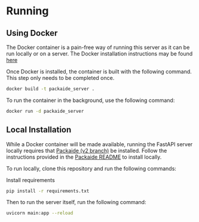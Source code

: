 # Running

## Using Docker

The Docker container is a pain-free way of running this server as it can be run locally or on a server.
The Docker installation instructions may be found [here](https://docs.docker.com/engine/install/)

Once Docker is installed, the container is built with the following command. This step only needs to be completed once.
```bash
docker build -t packaide_server .
```

To run the container in the background, use the following command:
```bash
docker run -d packaide_server
```

## Local Installation

While a Docker container will be made available, running the FastAPI server locally requires that [Packaide (v2 branch)](https://github.com/DanielLiamAnderson/Packaide/tree/v2)
be installed. Follow the instructions provided in the [Packaide README](https://github.com/DanielLiamAnderson/Packaide/tree/v2?tab=readme-ov-file#requirements)
to install locally.

To run locally, clone this repository and run the following commands:

Install requirements
```bash
pip install -r requirements.txt
```

Then to run the server itself, run the following command:
```bash
uvicorn main:app --reload
```